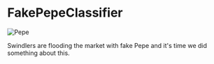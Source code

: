 # FakePepeClassifier


![Pepe](https://raw.githubusercontent.com/abhishekbanthia/FakePepeClassifier/master/header.jpg "Pepe")


Swindlers are flooding the market with fake Pepe and it's time we did something about this.

